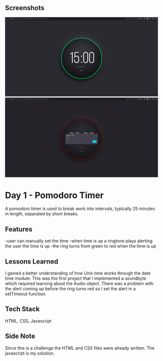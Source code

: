 ## Screenshots

![App Screenshot](images/pomodoro-start.png?raw=true)
![App Screenshot](images/pomodoro-end.png?raw=true)

# Day 1 - Pomodoro Timer

A pomodoro timer is used to break work into intervals, typically 25 minutes in length, separated by short breaks.

## Features

-user can manually set the time
-when time is up a ringtone plays alerting the user the time is up
-the ring turns from green to red when the time is up

## Lessons Learned

I gained a better understanding of how Unix time works through the date time module. This was the first project that I implemented a soundbyte which required learning about the Audio object. There was a problem with the alert coming up before the ring turns red so I set the alert in a setTimeout function.

## Tech Stack

HTML, CSS, Javascript

## Side Note

Since this is a challenge the HTML and CSS files were already written. The javascript is my solution.
